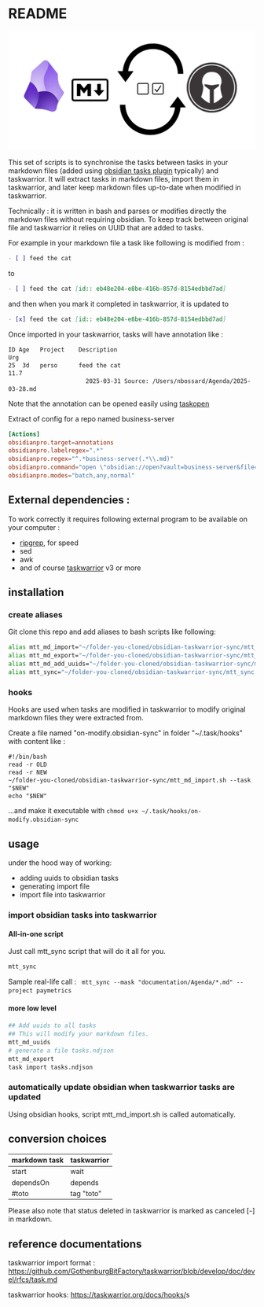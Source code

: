 # README

![](images/welcome_image.webp)

This set of scripts is to synchronise the tasks between tasks in your markdown files (added using [obsidian tasks plugin](https://github.com/obsidian-tasks-group/obsidian-tasks) typically) and taskwarrior.
It will extract tasks in markdown files, import them in taskwarrior, and later keep markdown files up-to-date when modified in taskwarrior.

Technically : it is written in bash and parses or modifies directly the markdown files without requiring obsidian. To keep track between original file and taskwarrior it relies on UUID that are added to tasks.

For example in your markdown file a task like following is modified from :
```markdown
- [ ] feed the cat
```
to

```markdown
- [ ] feed the cat [id:: eb48e204-e8be-416b-857d-8154edbbd7ad]
```

and then when you mark it completed in taskwarrior, it is updated to

```markdown
- [x] feed the cat [id:: eb48e204-e8be-416b-857d-8154edbbd7ad]
```

Once imported in your taskwarrior, tasks will have annotation like :

```text
ID Age   Project    Description                                                                                                                                        Urg
25  3d   perso      feed the cat                                                                                                        11.7
                      2025-03-31 Source: /Users/nbossard/Agenda/2025-03-28.md
```

Note that the annotation can be opened easily using [taskopen](https://github.com/jschlatow/taskopen)

Extract of config for a repo named business-server
```rc
[Actions]
obsidianpro.target=annotations
obsidianpro.labelregex=".*"
obsidianpro.regex="^.*business-server(.*\\.md)"
obsidianpro.command="open \"obsidian://open?vault=business-server&file=$LAST_MATCH\""
obsidianpro.modes="batch,any,normal"
```

## External dependencies :

To work correctly it requires following external program to be available on your computer :

- [ripgrep](https://github.com/BurntSushi/ripgrep), for speed
- sed
- awk
- and of course [taskwarrior](https://taskwarrior.org/) v3 or more

## installation

### create aliases

Git clone this repo and add aliases to bash scripts like following:

```bash
alias mtt_md_import="~/folder-you-cloned/obsidian-taskwarrior-sync/mtt_md_import.sh"
alias mtt_md_export="~/folder-you-cloned/obsidian-taskwarrior-sync/mtt_md_export.sh"
alias mtt_md_add_uuids="~/folder-you-cloned/obsidian-taskwarrior-sync/mtt_md_add_uuids.sh"
alias mtt_sync="~/folder-you-cloned/obsidian-taskwarrior-sync/mtt_sync.sh"
```

### hooks

Hooks are used when tasks are modified in taskwarrior to modify original markdown files they were extracted from.

Create a file named "on-modify.obsidian-sync" in folder "~/.task/hooks" with content like :
```
#!/bin/bash
read -r OLD
read -r NEW
~/folder-you-cloned/obsidian-taskwarrior-sync/mtt_md_import.sh --task "$NEW"
echo "$NEW"
```

...and make it executable with `chmod u+x ~/.task/hooks/on-modify.obsidian-sync`

## usage

under the hood way of working:

- adding uuids to obsidian tasks
- generating import file
- import file into taskwarrior

### import obsidian tasks into taskwarrior

#### All-in-one script

Just call mtt_sync script that will do it all for you.

```bash
mtt_sync
```

Sample real-life call : ` mtt_sync --mask "documentation/Agenda/*.md" --project paymetrics`

#### more low level

```bash
## Add uuids to all tasks
## This will modify your markdown files.
mtt_md_uuids
# generate a file tasks.ndjson
mtt_md_export
task import tasks.ndjson
```

### automatically update obsidian when taskwarrior tasks are updated

Using obsidian hooks, script mtt_md_import.sh is called automatically.

## conversion choices

| markdown task | taskwarrior |
| ------------- | ----------- |
| start         | wait        |
| dependsOn     | depends     |
| #toto         | tag "toto"  |

Please also note that status deleted in taskwarrior is marked as canceled [-] in markdown.

## reference documentations

taskwarrior import format : <https://github.com/GothenburgBitFactory/taskwarrior/blob/develop/doc/devel/rfcs/task.md>

taskwarrior hooks: <https://taskwarrior.org/docs/hooks/>s

